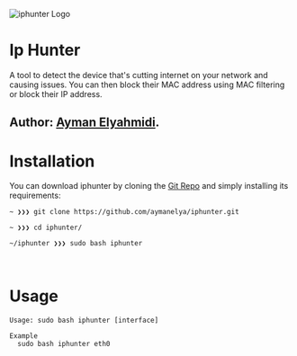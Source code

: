 ![iphunter Logo](http://nikolaskama.me/content/images/2017/02/kickthemout_small.png)

# Ip Hunter

A tool to detect the device that's cutting internet on your network and causing issues.
You can then block their MAC address using MAC filtering or block their IP address.

Author: [Ayman Elyahmidi](mailto:aymanelyahmidi@gmail.com).
-------------
# Installation

You can download iphunter by cloning the [Git Repo](https://github.com/aymanelya/iphunter) and simply installing its requirements:

```
~ ❯❯❯ git clone https://github.com/aymanelya/iphunter.git

~ ❯❯❯ cd iphunter/

~/iphunter ❯❯❯ sudo bash iphunter
```
<br/>

# Usage

```
Usage: sudo bash iphunter [interface]

Example
  sudo bash iphunter eth0
```
